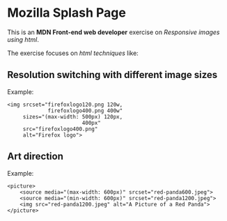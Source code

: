 # Mozilla Splash Page

This is an **MDN Front-end web developer** exercise on *Responsive images using html*.

The exercise focuses on  *html techniques* like:

## Resolution switching with different image sizes

Example:

```
<img srcset="firefoxlogo120.png 120w,
             firefoxlogo400.png 400w"
     sizes="(max-width: 500px) 120px,
                        400px"
     src="firefoxlogo400.png"
     alt="Firefox logo">
```

## Art direction 

Example:

```
<picture>
    <source media="(max-width: 600px)" srcset="red-panda600.jpeg">
    <source media="(min-width: 600px)" srcset="red-panda1200.jpeg">
    <img src="red-panda1200.jpeg" alt="A Picture of a Red Panda">
</picture>
```

